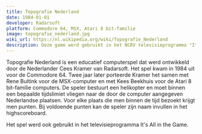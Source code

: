 ```yaml
---
title: Topografie Nederland
date: 1984-01-01
developer: Radarsoft
platform: Commodore 64, MSX, Atari 8 bit-familie
image: topografie_nederland.jpg
wiki_url: https://nl.wikipedia.org/wiki/Topografie_Nederland
description: Deze game werd gebruikt in het NCRV televisieprogramma "It's all in the game" en kreeg daardoor bekendheid bij een groter publiek.
---
```

Topografie Nederland is een educatief computerspel dat werd ontwikkeld door de Nederlander Cees Kramer van Radarsoft. Het spel kwam in 1984 uit voor de Commodore 64. Twee jaar later porteerde Kramer het samen met Rene Bultink voor de MSX-computer en met Kees Beekhuis voor de Atari 8 bit-familie computers. De speler bestuurt een helikopter en moet binnen een bepaalde tijdslimiet vliegen naar de door de computer aangegeven Nederlandse plaatsen. Voor elke plaats die men binnen de tijd bezoekt krijgt men punten. Bij voldoende punten kan de speler zijn naam invullen in het highscoreboard.

Het spel werd ook gebruikt in het televisieprogramma It's All in the Game.